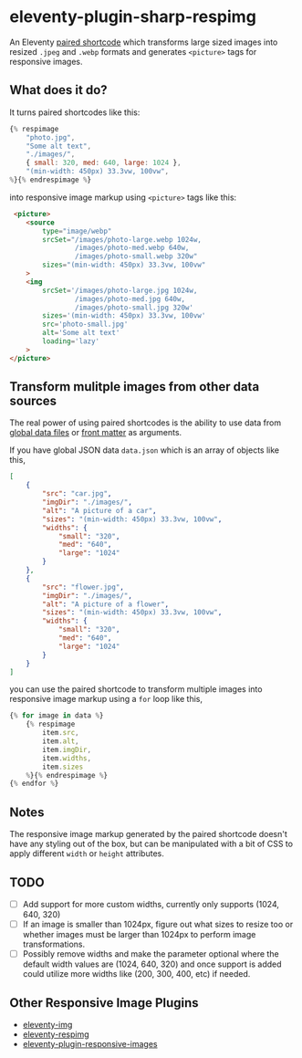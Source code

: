# eleventy-plugin-sharp-respimg
An Eleventy [paired shortcode](https://www.11ty.dev/docs/shortcodes/#paired-shortcodes) which transforms large sized images into resized `.jpeg` and `.webp` formats and generates `<picture>` tags for responsive images.

## What does it do?
It turns paired shortcodes like this:

```js
{% respimage 
    "photo.jpg", 
    "Some alt text", 
    "./images/",
    { small: 320, med: 640, large: 1024 },
    "(min-width: 450px) 33.3vw, 100vw",
%}{% endrespimage %}
```

into responsive image markup using `<picture>` tags like this:

```html
 <picture>
    <source 
        type="image/webp"
        srcSet="/images/photo-large.webp 1024w,
                /images/photo-med.webp 640w,
                /images/photo-small.webp 320w"
        sizes="(min-width: 450px) 33.3vw, 100vw"
    >
    <img 
        srcSet='/images/photo-large.jpg 1024w,
                /images/photo-med.jpg 640w,
                /images/photo-small.jpg 320w'
        sizes='(min-width: 450px) 33.3vw, 100vw'
        src='photo-small.jpg'
        alt='Some alt text'
        loading='lazy'
    >
</picture>
```

## Transform mulitple images from other data sources
The real power of using paired shortcodes is the ability to use data from [global data files](https://www.11ty.dev/docs/data-global/) or [front matter](https://www.11ty.dev/docs/data-frontmatter/) as arguments.

If you have global JSON data `data.json` which is an array of objects like this,

```json
[
    {
        "src": "car.jpg",
        "imgDir": "./images/",
        "alt": "A picture of a car",
        "sizes": "(min-width: 450px) 33.3vw, 100vw",
        "widths": {
            "small": "320",
            "med": "640",
            "large": "1024"
        }
    },
    {
        "src": "flower.jpg",
        "imgDir": "./images/",
        "alt": "A picture of a flower",
        "sizes": "(min-width: 450px) 33.3vw, 100vw",
        "widths": {
            "small": "320",
            "med": "640",
            "large": "1024"
        }
    }
]
```
you can use the paired shortcode to transform multiple images into responsive image markup using a `for` loop like this,

```js
{% for image in data %}
    {% respimage 
        item.src, 
        item.alt, 
        item.imgDir,
        item.widths, 
        item.sizes 
    %}{% endrespimage %}
{% endfor %}
```

## Notes
The responsive image markup generated by the paired shortcode doesn't have any styling out of the box, but can be manipulated with a bit of CSS to apply different `width` or `height` attributes.

## TODO
- [ ] Add support for more custom widths, currently only supports (1024, 640, 320)
- [ ] If an image is smaller than 1024px, figure out what sizes to resize too or whether images must be larger than 1024px to perform image transformations.
- [ ] Possibly remove widths and make the parameter optional where the default width values are (1024, 640, 320) and once support is added could utilize more widths like (200, 300, 400, etc) if needed.

## Other Responsive Image Plugins
- [eleventy-img](https://github.com/11ty/eleventy-img)
- [eleventy-respimg](https://github.com/eeeps/eleventy-respimg)
- [eleventy-plugin-responsive-images](https://github.com/adamculpepper/eleventy-plugin-responsive-images)